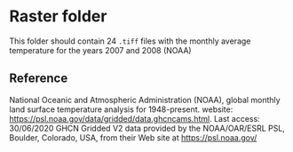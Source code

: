 # Raster folder

This folder should contain 24 `.tiff` files with the monthly average temperature for the years 2007 and 2008 (NOAA)

## Reference

National Oceanic and Atmospheric Administration (NOAA), global monthly land surface temperature analysis for 1948-present. website: https://psl.noaa.gov/data/gridded/data.ghcncams.html. Last access: 30/06/2020
GHCN Gridded V2 data provided by the NOAA/OAR/ESRL PSL, Boulder, Colorado, USA, from their Web site at https://psl.noaa.gov/
